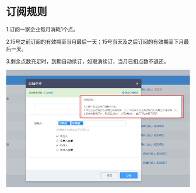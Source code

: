 # **订阅规则**

1.订阅一家企业每月消耗1个点。

2.15号之前订阅的有效期至当月最后一天；15号当天及之后订阅的有效期至下月最后一天。

3.剩余点数充足时，到期自动续订，如取消续订，当月已扣点数不退还。

![](/assets/风险订阅import16.png)

